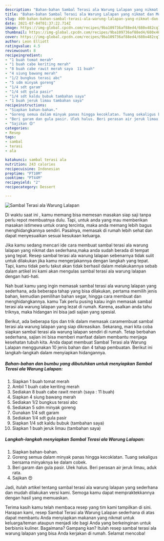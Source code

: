 ```yaml
---
description: "Bahan-bahan Sambal Terasi ala Warung Lalapan yang nikmat dan Mudah Dibuat"
title: "Bahan-bahan Sambal Terasi ala Warung Lalapan yang nikmat dan Mudah Dibuat"
slug: 400-bahan-bahan-sambal-terasi-ala-warung-lalapan-yang-nikmat-dan-mudah-dibuat
date: 2021-07-04T01:37:22.714Z
image: https://img-global.cpcdn.com/recipes/9ba109736af88ed4/680x482cq70/sambal-terasi-ala-warung-lalapan-foto-resep-utama.jpg
thumbnail: https://img-global.cpcdn.com/recipes/9ba109736af88ed4/680x482cq70/sambal-terasi-ala-warung-lalapan-foto-resep-utama.jpg
cover: https://img-global.cpcdn.com/recipes/9ba109736af88ed4/680x482cq70/sambal-terasi-ala-warung-lalapan-foto-resep-utama.jpg
author: Leon Elliott
ratingvalue: 4.5
reviewcount: 8
recipeingredient:
- "1 buah tomat merah"
- "1 buah cabe keriting merah"
- "8 buah cabe rawit merah saya  11 buah"
- "4 siung bawang merah"
- "1/2 bungkus terasi abc"
- "5 sdm minyak goreng"
- "1/4 sdt garam"
- "1/4 sdt gula pasir"
- "1/4 sdt kaldu bubuk tambahan saya"
- "1 buah jeruk limau tambahan saya"
recipeinstructions:
- "Siapkan bahan-bahan."
- "Goreng semua dalam minyak panas hingga kecoklatan. Tuang sekaligus bersama minyaknya ke dalam cobek."
- "Beri garam dan gula pasir. Ulek halus. Beri perasan air jeruk limau, aduk rata."
- "Sajikan 😍"
categories:
- Resep
tags:
- sambal
- terasi
- ala

katakunci: sambal terasi ala 
nutrition: 243 calories
recipecuisine: Indonesian
preptime: "PT10M"
cooktime: "PT44M"
recipeyield: "2"
recipecategory: Dessert

---
```



![Sambal Terasi ala Warung Lalapan](https://img-global.cpcdn.com/recipes/9ba109736af88ed4/680x482cq70/sambal-terasi-ala-warung-lalapan-foto-resep-utama.jpg)

Di waktu  saat ini , kamu memang bisa memesan masakan siap saji tanpa perlu repot membuatnya dulu. Tapi, untuk anda yang mau memberikan masakan istimewa untuk orang tercinta, maka anda memang lebih bagus menghidangkannya sendiri. Pasalnya, memasak di rumah lebih sehat dan dapat menyesuaikan sesuai kesukaan keluarga.

Jika kamu sedang mencari ide cara membuat sambal terasi ala warung lalapan yang nikmat dan sederhana,maka anda sudah berada di tempat yang tepat. Resep sambal terasi ala warung lalapan  sebenarnya tidak sulit untuk dilakukan jika kamu mengerjakannya dengan langkah yang tepat. Tapi, kamu tidak perlu takut akan tidak berhasil dalam melakukannya 
sebab dalam artikel ini kami akan mengulas sambal terasi ala warung lalapan dengan hati-hati.  



Nah buat kamu yang ingin memasak sambal terasi ala warung lalapan yang sederhana, ada beberapa tahap yang bisa dilakukan, pertama memilih jenis bahan, kemudian pemilihan bahan segar, hingga cara membuat dan menghidangkannya. kamu Tak perlu pusing kalau ingin memasak sambal terasi ala warung lalapan yang lezat di rumah. Karena, asalkan anda  tahu triknya, maka hidangan ini bisa jadi sajian yang spesial.

Berikut, ada beberapa tips dan trik dalam memasak caramembuat sambal terasi ala warung lalapan yang siap dikreasikan. Sekarang, mari kita coba siapkan sambal terasi ala warung lalapan sendiri di rumah. Tetap berbahan sederhana, sajian ini bisa memberi manfaat dalam membantu menjaga kesehatan tubuh kita. Anda dapat membuat Sambal Terasi ala Warung Lalapan menggunakan 10 jenis bahan dan 4 tahap pembuatan. Berikut ini langkah-langkah dalam menyiapkan hidangannya.

<!--inarticleads1-->

##### Bahan-bahan dan bumbu yang dibutuhkan untuk menyiapkan Sambal Terasi ala Warung Lalapan:

1. Siapkan 1 buah tomat merah
1. Ambil 1 buah cabe keriting merah
1. Sediakan 8 buah cabe rawit merah (saya : 11 buah)
1. Siapkan 4 siung bawang merah
1. Sediakan 1/2 bungkus terasi abc
1. Sediakan 5 sdm minyak goreng
1. Gunakan 1/4 sdt garam
1. Sediakan 1/4 sdt gula pasir
1. Siapkan 1/4 sdt kaldu bubuk (tambahan saya)
1. Siapkan 1 buah jeruk limau (tambahan saya)




<!--inarticleads2-->

##### Langkah-langkah menyiapkan Sambal Terasi ala Warung Lalapan:

1. Siapkan bahan-bahan.
1. Goreng semua dalam minyak panas hingga kecoklatan. Tuang sekaligus bersama minyaknya ke dalam cobek.
1. Beri garam dan gula pasir. Ulek halus. Beri perasan air jeruk limau, aduk rata.
1. Sajikan 😍




Jadi, itulah artikel tentang  sambal terasi ala warung lalapan  yang sederhana dan mudah dilakukan versi kami. Semoga kamu dapat mempraktekkannya dengan hasil yang memuaskan. 

Terima kasih kamu telah membaca resep yang tim kami tampilkan di sini. Harapan kami, resep  Sambal Terasi ala Warung Lalapan sederhana di atas dapat membantu Anda menyiapkan makanan yang nikmat untuk keluarga/teman ataupun menjadi ide bagi Anda yang berkeinginan untuk berbisnis kuliner. Bagaimana? Gampang kan? Itulah resep sambal terasi ala warung lalapan yang bisa Anda kerjakan di rumah. Selamat mencoba!

